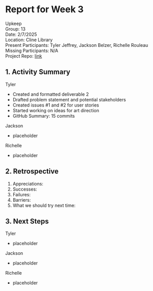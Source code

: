 # Report for Week 3 #
Upkeep<br />
Group: 13<br />
Date: 2/7/2025<br /> 
Location: Cline Library<br /> 
Present Participants: Tyler Jeffrey, Jackson Belzer, Richelle Rouleau<br />
Missing Participants: N/A<br />
Project Repo: [link](https://github.com/TJeffrey237/CS386Project.git)<br />

## 1. Activity Summary ##
Tyler
- Created and formatted deliverable 2
- Drafted problem statement and potential stakeholders
- Created issues #1 and #2 for user stories
- Started working on ideas for art direction
- GitHub Summary: 15 commits

Jackson
- placeholder

Richelle
- placeholder

## 2. Retrospective ##
1. Appreciations:
2. Successes:
3. Failures:
4. Barriers:
5. What we should try next time: 

## 3. Next Steps ##
Tyler
- placeholder

Jackson
- placeholder

Richelle
- placeholder
